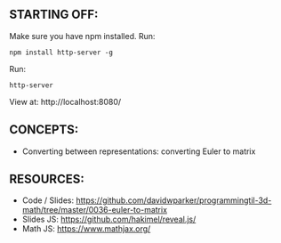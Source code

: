 ## STARTING OFF:

Make sure you have npm installed.
Run:
```
npm install http-server -g
```

Run:
```
http-server
```

View at: http://localhost:8080/

## CONCEPTS:

* Converting between representations: converting Euler to matrix

## RESOURCES:

* Code / Slides: https://github.com/davidwparker/programmingtil-3d-math/tree/master/0036-euler-to-matrix
* Slides JS: https://github.com/hakimel/reveal.js/
* Math JS: https://www.mathjax.org/
